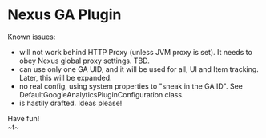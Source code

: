 Nexus GA Plugin
===============

Known issues:

* will not work behind HTTP Proxy (unless JVM proxy is set). It needs to obey Nexus global proxy settings. TBD.
* can use only one GA UID, and it will be used for all, UI and Item tracking. Later, this will be expanded.
* no real config, using system properties to "sneak in the GA ID". See DefaultGoogleAnalyticsPluginConfiguration class.
* is hastily drafted. Ideas please!

Have fun!  
~t~
